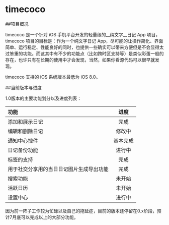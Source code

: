 # timecoco

##项目概况

timecoco 是一个针对 iOS 手机平台开发的轻量级的__纯文字__日记 App 项目，timecoco 项目的目标是：作为一个纯文字日记 App，尽可能的让操作简化、界面简单、运行稳定、性能良好的同时，也提供一些确实可以带来方便但是不会显得太过笨重的功能。而这其中有不少的功能点（比如跨时区支持等）是类似彩蛋一般的存在，也许只有在长期的使用中才会发现，当然，如果你看源代码可以很早就发现。

timecoco 支持的 iOS 系统版本最低为 iOS 8.0。

##当前版本与进度

1.0版本的主要功能划分以及进度列表：

功能|进度
:----------- | :-----------:
添加和展示日记|完成
编辑和删除日记|修改中
通知中心控件|基本完成
日记备份功能|进行中
标签的支持|完成
用于社交分享用的当日日记图片生成导出功能|完成
搜索功能|未开始
活跃日历|未开始
设置中心|进行中

因为前一阵子工作较为忙碌以及自己的拖延症，目前的版本还停留在0.x阶段，预计7月底可以完成以上的大部分功能。
